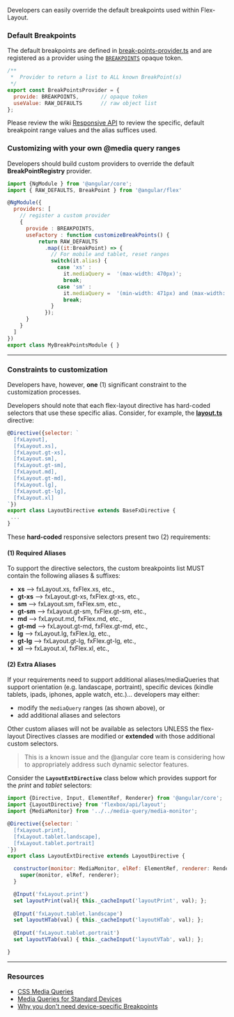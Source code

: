 Developers can easily override the default breakpoints used within Flex-Layout.

### Default Breakpoints

The default breakpoints are defined in [break-points-provider.ts](https://github.com/angular/flex-layout/blob/master/src/lib/media-query/providers/break-points-provider.ts#L15) and are registered as a provider using the [`BREAKPOINTS`](https://github.com/angular/flex-layout/blob/master/src/lib/media-query/providers/break-points-provider.ts#L76) opaque token.

```js
/**
 *  Provider to return a list to ALL known BreakPoint(s)
 */
export const BreakPointsProvider = { 
  provide: BREAKPOINTS,       // opaque token
  useValue: RAW_DEFAULTS      // raw object list
};
```

Please review the wiki [Responsive API](https://github.com/angular/flex-layout/wiki/API-Overview#responsive-features) to review the specific, default breakpoint range values and the alias suffices used.

### Customizing with your own @media query ranges

Developers should build custom providers to override the default **BreakPointRegistry** provider.

```js
import {NgModule } from '@angular/core';
import { RAW_DEFAULTS, BreakPoint } from '@angular/flex'

@NgModule({
  providers: [
    // register a custom provider
    {
      provide : BREAKPOINTS,
      useFactory : function customizeBreakPoints() {
          return RAW_DEFAULTS
            .map((it:BreakPoint) => {
              // For mobile and tablet, reset ranges
              switch(it.alias) {
                case 'xs' : 
                  it.mediaQuery =  '(max-width: 470px)';                        
                  break;
                case 'sm' : 
                  it.mediaQuery =  '(min-width: 471px) and (max-width: 820px)'; 
                  break;
              }
            });
      }
    }
  ]
})
export class MyBreakPointsModule { }
```

---- 

### Constraints to customization

Developers have, however, **one** (1) significant constraint to the customization processes. 

Developers should note that each flex-layout directive has hard-coded selectors that use these specific alias. Consider, for example, the **[layout.ts](https://github.com/angular/flex-layout/blob/master/src/lib/flexbox/api/layout.ts#L34-L45)** directive:

```js
@Directive({selector: `
  [fxLayout],
  [fxLayout.xs],
  [fxLayout.gt-xs],
  [fxLayout.sm],
  [fxLayout.gt-sm],
  [fxLayout.md],
  [fxLayout.gt-md],
  [fxLayout.lg],
  [fxLayout.gt-lg],
  [fxLayout.xl]
`})
export class LayoutDirective extends BaseFxDirective { 
 ... 
}
```



These **hard-coded** responsive selectors present two (2) requirements:

#### (1) Required Aliases

To support the directive selectors, the custom breakpoints list MUST contain the following aliases & suffixes: 

*  **xs** --> fxLayout.xs, fxFlex.xs, etc., 
*  **gt-xs** --> fxLayout.gt-xs, fxFlex.gt-xs, etc., 
*  **sm** --> fxLayout.sm, fxFlex.sm, etc.,  
*  **gt-sm** --> fxLayout.gt-sm, fxFlex.gt-sm, etc., 
*  **md** --> fxLayout.md, fxFlex.md, etc., 
*  **gt-md** --> fxLayout.gt-md, fxFlex.gt-md, etc., 
*  **lg** --> fxLayout.lg, fxFlex.lg, etc., 
*  **gt-lg** --> fxLayout.gt-lg, fxFlex.gt-lg, etc., 
*  **xl** --> fxLayout.xl, fxFlex.xl, etc., 

#### (2) Extra Aliases

If your requirements need to support additional aliases/mediaQueries that support orientation (e.g. landascape, portraint), specific devices (kindle tablets, ipads, iphones, apple watch, etc.)... developers may either:

*  modify the `mediaQuery` ranges (as shown above), or
*  add additional aliases and selectors 

Other custom aliases will not be available as selectors UNLESS the flex-layout Directives classes are modified or **extended** with those additional custom selectors. 

> This is a known issue and the @angular core team is considering how to appropriately address such dynamic selector features.

Consider the **`LayoutExtDirective`** class below which provides support for the *print* and *tablet* selectors:

```js
import {Directive, Input, ElementRef, Renderer} from '@angular/core';
import {LayoutDirective} from 'flexbox/api/layout';
import {MediaMonitor} from '../../media-query/media-monitor';

@Directive({selector: `
  [fxLayout.print],
  [fxLayout.tablet.landscape],
  [fxLayout.tablet.portrait]
`})
export class LayoutExtDirective extends LayoutDirective {

  constructor(monitor: MediaMonitor, elRef: ElementRef, renderer: Renderer) {
    super(monitor, elRef, renderer);
  }

  @Input('fxLayout.print')            
  set layoutPrint(val){ this._cacheInput('layoutPrint', val); };
  
  @Input('fxLayout.tablet.landscape') 
  set layoutHTab(val) { this._cacheInput('layoutHTab', val); };
  
  @Input('fxLayout.tablet.portrait')  
  set layoutVTab(val) { this._cacheInput('layoutVTab', val); };

}

```

---- 

### Resources

*  [CSS Media Queries](http://cssmediaqueries.com/)
*  [Media Queries for Standard Devices](https://css-tricks.com/snippets/css/media-queries-for-standard-devices/)
*  [Why you don't need device-specific Breakpoints](https://responsivedesign.is/articles/why-you-dont-need-device-specific-breakpoints)
